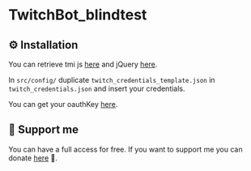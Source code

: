 # TwitchBot_blindtest

## ⚙ Installation
You can retrieve tmi js [here](https://tmijs.com/) and jQuery [here](https://jquery.com/).

In ``src/config/`` duplicate ``twitch_credentials_template.json`` in ``twitch_credentials.json`` and insert your credentials.

You can get your oauthKey [here](https://twitchapps.com/tmi/).

## 🙏 Support me
You can have a full access for free. If you want to support me you can donate [here](https://www.paypal.me/lucasdionisi) 🤩.
